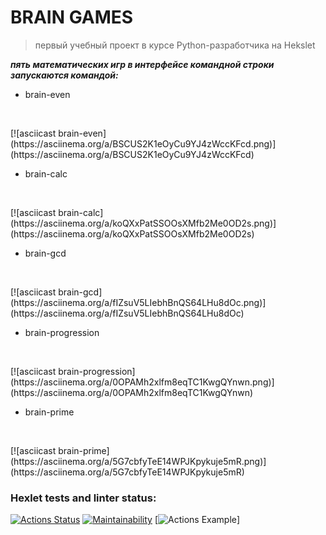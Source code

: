 # BRAIN GAMES


> первый учебный проект в курсе Python-разработчика на Hekslet


***пять математических игр в интерфейсе командной строки
запускаются командой:***


- brain-even
<p>&nbsp;</p>
[![asciicast brain-even](https://asciinema.org/a/BSCUS2K1eOyCu9YJ4zWccKFcd.png)](https://asciinema.org/a/BSCUS2K1eOyCu9YJ4zWccKFcd)


- brain-calc
<p>&nbsp;</p>
[![asciicast brain-calc](https://asciinema.org/a/koQXxPatSSOOsXMfb2Me0OD2s.png)](https://asciinema.org/a/koQXxPatSSOOsXMfb2Me0OD2s)


- brain-gcd
<p>&nbsp;</p>
[![asciicast brain-gcd](https://asciinema.org/a/fIZsuV5LIebhBnQS64LHu8dOc.png)](https://asciinema.org/a/fIZsuV5LIebhBnQS64LHu8dOc)


- brain-progression
<p>&nbsp;</p>
[![asciicast brain-progression](https://asciinema.org/a/0OPAMh2xlfm8eqTC1KwgQYnwn.png)](https://asciinema.org/a/0OPAMh2xlfm8eqTC1KwgQYnwn)


- brain-prime
<p>&nbsp;</p>
[![asciicast brain-prime](https://asciinema.org/a/5G7cbfyTeE14WPJKpykuje5mR.png)](https://asciinema.org/a/5G7cbfyTeE14WPJKpykuje5mR)


### Hexlet tests and linter status:
[![Actions Status](https://github.com/apassionado/python-project-lvl1/workflows/hexlet-check/badge.svg)](https://github.com/apassionado/python-project-lvl1/actions)
[![Maintainability](https://api.codeclimate.com/v1/badges/afed910350880ec170a3/maintainability)](https://codeclimate.com/github/apassionado/python-project-lvl1/maintainability)
[![Actions Example](https://github.com/apassionado/python-project-lvl1/actions/workflows/pyci.yml/badge.svg)]

